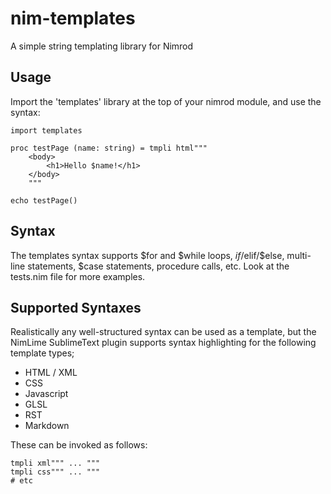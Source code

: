 nim-templates
=============

A simple string templating library for Nimrod

Usage
-----
Import the 'templates' library at the top of your nimrod module, and use the syntax:

```nimrod
import templates

proc testPage (name: string) = tmpli html"""
    <body>
        <h1>Hello $name!</h1>
    </body>
    """

echo testPage()
```

Syntax
------
The templates syntax supports $for and $while loops, $if/$elif/$else, multi-line statements, $case statements, procedure calls, etc. Look at the tests.nim file for more examples.


Supported Syntaxes
------------------
Realistically any well-structured syntax can be used as a template, but the NimLime SublimeText plugin supports syntax highlighting for the following template types;

- HTML / XML
- CSS
- Javascript
- GLSL
- RST
- Markdown

These can be invoked as follows:

```nimrod
tmpli xml""" ... """
tmpli css""" ... """
# etc
```
